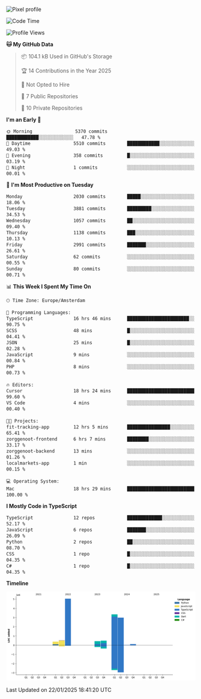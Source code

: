 ![Pixel profile](https://pixel-profile.vercel.app/api/github-stats?username=Atchferox&screen_effect=true&theme=rainbow
)


<!--START_SECTION:waka-->
![Code Time](http://img.shields.io/badge/Code%20Time-486%20hrs%203%20mins-blue)

![Profile Views](http://img.shields.io/badge/Profile%20Views-0-blue)

**🐱 My GitHub Data** 

> 📦 104.1 kB Used in GitHub's Storage 
 > 
> 🏆 14 Contributions in the Year 2025
 > 
> 🚫 Not Opted to Hire
 > 
> 📜 7 Public Repositories 
 > 
> 🔑 10 Private Repositories 
 > 
**I'm an Early 🐤** 

```text
🌞 Morning                5370 commits        ████████████░░░░░░░░░░░░░   47.78 % 
🌆 Daytime                5510 commits        ████████████░░░░░░░░░░░░░   49.03 % 
🌃 Evening                358 commits         █░░░░░░░░░░░░░░░░░░░░░░░░   03.19 % 
🌙 Night                  1 commits           ░░░░░░░░░░░░░░░░░░░░░░░░░   00.01 % 
```
📅 **I'm Most Productive on Tuesday** 

```text
Monday                   2030 commits        █████░░░░░░░░░░░░░░░░░░░░   18.06 % 
Tuesday                  3881 commits        █████████░░░░░░░░░░░░░░░░   34.53 % 
Wednesday                1057 commits        ██░░░░░░░░░░░░░░░░░░░░░░░   09.40 % 
Thursday                 1138 commits        ███░░░░░░░░░░░░░░░░░░░░░░   10.13 % 
Friday                   2991 commits        ███████░░░░░░░░░░░░░░░░░░   26.61 % 
Saturday                 62 commits          ░░░░░░░░░░░░░░░░░░░░░░░░░   00.55 % 
Sunday                   80 commits          ░░░░░░░░░░░░░░░░░░░░░░░░░   00.71 % 
```


📊 **This Week I Spent My Time On** 

```text
🕑︎ Time Zone: Europe/Amsterdam

💬 Programming Languages: 
TypeScript               16 hrs 46 mins      ███████████████████████░░   90.75 % 
SCSS                     48 mins             █░░░░░░░░░░░░░░░░░░░░░░░░   04.41 % 
JSON                     25 mins             █░░░░░░░░░░░░░░░░░░░░░░░░   02.28 % 
JavaScript               9 mins              ░░░░░░░░░░░░░░░░░░░░░░░░░   00.84 % 
PHP                      8 mins              ░░░░░░░░░░░░░░░░░░░░░░░░░   00.73 % 

🔥 Editors: 
Cursor                   18 hrs 24 mins      █████████████████████████   99.60 % 
VS Code                  4 mins              ░░░░░░░░░░░░░░░░░░░░░░░░░   00.40 % 

🐱‍💻 Projects: 
fit-tracking-app         12 hrs 5 mins       ████████████████░░░░░░░░░   65.41 % 
zorggenoot-frontend      6 hrs 7 mins        ████████░░░░░░░░░░░░░░░░░   33.17 % 
zorggenoot-backend       13 mins             ░░░░░░░░░░░░░░░░░░░░░░░░░   01.26 % 
localmarkets-app         1 min               ░░░░░░░░░░░░░░░░░░░░░░░░░   00.15 % 

💻 Operating System: 
Mac                      18 hrs 29 mins      █████████████████████████   100.00 % 
```

**I Mostly Code in TypeScript** 

```text
TypeScript               12 repos            █████████████░░░░░░░░░░░░   52.17 % 
JavaScript               6 repos             ███████░░░░░░░░░░░░░░░░░░   26.09 % 
Python                   2 repos             ██░░░░░░░░░░░░░░░░░░░░░░░   08.70 % 
CSS                      1 repo              █░░░░░░░░░░░░░░░░░░░░░░░░   04.35 % 
C#                       1 repo              █░░░░░░░░░░░░░░░░░░░░░░░░   04.35 % 
```



**Timeline**

![Lines of Code chart](https://raw.githubusercontent.com/Atchferox/Atchferox/main/assets/bar_graph.png)


 Last Updated on 22/01/2025 18:41:20 UTC
<!--END_SECTION:waka-->

